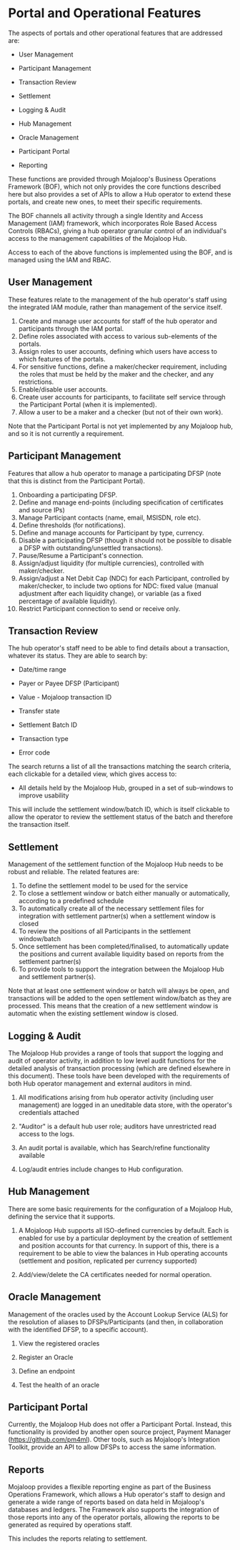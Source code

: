 # Portal and Operational Features

The aspects of portals and other operational features that are addressed are:

-   User Management

-   Participant Management

-   Transaction Review

-   Settlement

-   Logging & Audit

-   Hub Management

-   Oracle Management

-   Participant Portal

-   Reporting

These functions are provided through Mojaloop's Business Operations
Framework (BOF), which not only provides the core functions described
here but also provides a set of APIs to allow a Hub operator to extend
these portals, and create new ones, to meet their specific requirements.

The BOF channels all activity through a single Identity and Access
Management (IAM) framework, which incorporates Role Based Access
Controls (RBACs), giving a hub operator granular control of an individual's
access to the management capabilities of the Mojaloop Hub.

Access to each of the above functions is implemented using the BOF, and
is managed using the IAM and RBAC.

## User Management 

These features relate to the management of the hub operator's staff
using the integrated IAM module, rather than management of the service
itself.

1.  Create and manage user accounts for staff of the hub operator and
    participants through the IAM portal.
2.  Define roles associated with access to various sub-elements of the
    portals.
3.  Assign roles to user accounts, defining which users have access to
    which features of the portals.
4.  For sensitive functions, define a maker/checker requirement,
    including the roles that must be held by the maker and the checker,
    and any restrictions.
5.  Enable/disable user accounts.
6.  Create user accounts for participants, to facilitate self service
    through the Participant Portal (when it is implemented).
7.  Allow a user to be a maker and a checker (but not of their own
    work).

Note that the Participant Portal is not yet implemented by any Mojaloop
hub, and so it is not currently a requirement.

## Participant Management

Features that allow a hub operator to manage a participating DFSP (note
that this is distinct from the Participant Portal).

1.  Onboarding a participating DFSP.
2.  Define and manage end-points (including specification of
    certificates and source IPs)
3.  Manage Participant contacts (name, email, MSISDN, role etc).
4.  Define thresholds (for notifications).
5.  Define and manage accounts for Participant by type, currency.
6.  Disable a participating DFSP (though it should not be possible to
    disable a DFSP with outstanding/unsettled transactions).
7.  Pause/Resume a Participant's connection.
8.  Assign/adjust liquidity (for multiple currencies), controlled with
    maker/checker.
9.  Assign/adjust a Net Debit Cap (NDC) for each Participant, controlled
    by maker/checker, to include two options for NDC: fixed value
    (manual adjustment after each liquidity change), or variable (as a
    fixed percentage of available liquidity).
10. Restrict Participant connection to send or receive only.

## Transaction Review

The hub operator's staff need to be able to find details about a
transaction, whatever its status. They are able to search by:

-   Date/time range

-   Payer or Payee DFSP (Participant)

-   Value - Mojaloop transaction ID

-   Transfer state

-   Settlement Batch ID

-   Transaction type

-   Error code

The search returns a list of all the transactions matching the search
criteria, each clickable for a detailed view, which gives access to:

-   All details held by the Mojaloop Hub, grouped in a set of
    sub-windows to improve usability

This will include the settlement window/batch ID, which is itself
clickable to allow the operator to review the settlement status of the
batch and therefore the transaction itself.

## Settlement

Management of the settlement function of the Mojaloop Hub needs to be
robust and reliable. The related features are:

1.  To define the settlement model to be used for the service
2.  To close a settlement window or batch either manually or
    automatically, according to a predefined schedule
3.  To automatically create all of the necessary settlement files for
    integration with settlement partner(s) when a settlement window is
    closed
4.  To review the positions of all Participants in the settlement
    window/batch
5.  Once settlement has been completed/finalised, to automatically
    update the positions and current available liquidity based on
    reports from the settlement partner(s)
6.  To provide tools to support the integration between the Mojaloop Hub
    and settlement partner(s).

Note that at least one settlement window or batch will always be open,
and transactions will be added to the open settlement window/batch as
they are processed. This means that the creation of a new settlement
window is automatic when the existing settlement window is closed.

## Logging & Audit 

The Mojaloop Hub provides a range of tools that support the logging and
audit of operator activity, in addition to low level audit functions for
the detailed analysis of transaction processing (which are defined
elsewhere in this document). These tools have been developed with the
requirements of both Hub operator management and external auditors in
mind.

1.  All modifications arising from hub operator activity (including user
    management) are logged in an uneditable data store, with the
    operator's credentials attached

2.  "Auditor" is a default hub user role; auditors have unrestricted
    read access to the logs.

3.  An audit portal is available, which has Search/refine functionality
    available

4.  Log/audit entries include changes to Hub configuration.

## Hub Management 

There are some basic requirements for the configuration of a Mojaloop
Hub, defining the service that it supports.

1.  A Mojaloop Hub supports all ISO-defined currencies by default. Each
    is enabled for use by a particular deployment by the creation of
    settlement and position accounts for that currency. In support of
    this, there is a requirement to be able to view the balances in Hub
    operating accounts (settlement and position, replicated per currency
    supported)

2.  Add/view/delete the CA certificates needed for normal operation.

## Oracle Management

Management of the oracles used by the Account Lookup Service (ALS) for
the resolution of aliases to DFSPs/Participants (and then, in
collaboration with the identified DFSP, to a specific account).

1.  View the registered oracles

2.  Register an Oracle

3.  Define an endpoint

4.  Test the health of an oracle

## Participant Portal

Currently, the Mojaloop Hub does not offer a Participant Portal.
Instead, this functionality is provided by another open source project,
Payment Manager (<https://github.com/pm4ml>). Other tools, such as
Mojaloop's Integration Toolkit, provide an API to allow DFSPs to access
the same information.

## Reports

Mojaloop provides a flexible reporting engine as part of the Business
Operations Framework, which allows a Hub operator's staff to design and
generate a wide range of reports based on data held in Mojaloop's
databases and ledgers. The Framework also supports the integration of
those reports into any of the operator portals, allowing the reports to
be generated as required by operations staff.

This includes the reports relating to settlement.